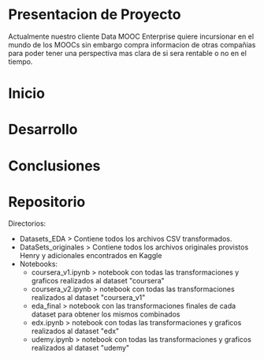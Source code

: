 # Presentacion de Proyecto
Actualmente nuestro cliente Data MOOC Enterprise quiere incursionar en el mundo de los MOOCs sin embargo compra informacion de otras compañias para poder tener una perspectiva mas clara de si sera rentable o no en el tiempo.

# Inicio

# Desarrollo

# Conclusiones

# Repositorio
Directorios:
  * Datasets_EDA > Contiene todos los archivos CSV transformados.
  * DataSets_originales > Contiene todos los archivos originales provistos Henry y adicionales encontrados en Kaggle
  * Notebooks:
      * coursera_v1.ipynb > notebook con todas las transformaciones y graficos realizados al dataset "coursera"
      * coursera_v2.ipynb >  notebook con todas las transformaciones realizados al dataset "coursera_v1"
      * eda_final > notebook con las transformaciones finales de cada dataset para obtener los mismos combinados
      * edx.ipynb > notebook con todas las transformaciones y graficos realizados al dataset "edx"
      * udemy.ipynb > notebook con todas las transformaciones y graficos realizados al dataset "udemy"
    
